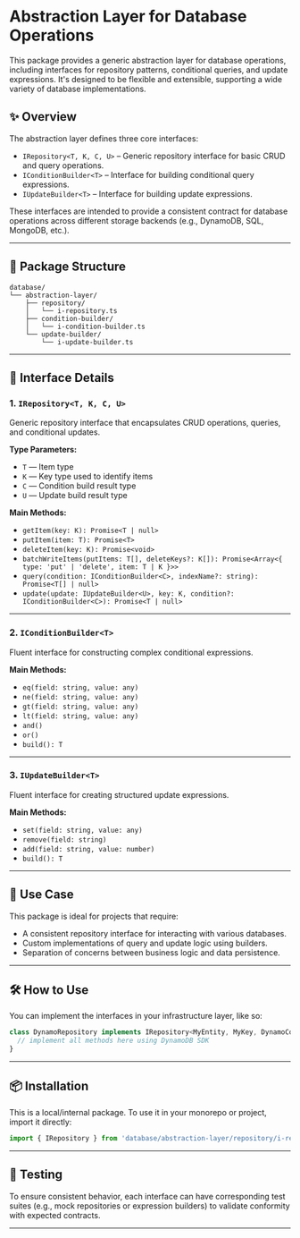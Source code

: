 # Abstraction Layer for Database Operations

This package provides a generic abstraction layer for database operations, including interfaces for repository patterns, conditional queries, and update expressions. It's designed to be flexible and extensible, supporting a wide variety of database implementations.

## ✨ Overview

The abstraction layer defines three core interfaces:

- `IRepository<T, K, C, U>` – Generic repository interface for basic CRUD and query operations.
- `IConditionBuilder<T>` – Interface for building conditional query expressions.
- `IUpdateBuilder<T>` – Interface for building update expressions.

These interfaces are intended to provide a consistent contract for database operations across different storage backends (e.g., DynamoDB, SQL, MongoDB, etc.).

---

## 📁 Package Structure

```
database/
└── abstraction-layer/
    ├── repository/
    │   └── i-repository.ts
    ├── condition-builder/
    │   └── i-condition-builder.ts
    └── update-builder/
        └── i-update-builder.ts
```

---

## 📘 Interface Details

### 1. `IRepository<T, K, C, U>`

Generic repository interface that encapsulates CRUD operations, queries, and conditional updates.

**Type Parameters:**
- `T` — Item type
- `K` — Key type used to identify items
- `C` — Condition build result type
- `U` — Update build result type

**Main Methods:**
- `getItem(key: K): Promise<T | null>`
- `putItem(item: T): Promise<T>`
- `deleteItem(key: K): Promise<void>`
- `batchWriteItems(putItems: T[], deleteKeys?: K[]): Promise<Array<{ type: 'put' | 'delete', item: T | K }>>`
- `query(condition: IConditionBuilder<C>, indexName?: string): Promise<T[] | null>`
- `update(update: IUpdateBuilder<U>, key: K, condition?: IConditionBuilder<C>): Promise<T | null>`

---

### 2. `IConditionBuilder<T>`

Fluent interface for constructing complex conditional expressions.

**Main Methods:**
- `eq(field: string, value: any)`
- `ne(field: string, value: any)`
- `gt(field: string, value: any)`
- `lt(field: string, value: any)`
- `and()`
- `or()`
- `build(): T`

---

### 3. `IUpdateBuilder<T>`

Fluent interface for creating structured update expressions.

**Main Methods:**
- `set(field: string, value: any)`
- `remove(field: string)`
- `add(field: string, value: number)`
- `build(): T`

---

## 🚀 Use Case

This package is ideal for projects that require:
- A consistent repository interface for interacting with various databases.
- Custom implementations of query and update logic using builders.
- Separation of concerns between business logic and data persistence.

---

## 🛠️ How to Use

You can implement the interfaces in your infrastructure layer, like so:

```ts
class DynamoRepository implements IRepository<MyEntity, MyKey, DynamoConditionResult, DynamoUpdateResult> {
  // implement all methods here using DynamoDB SDK
}
```

---

## 📦 Installation

This is a local/internal package. To use it in your monorepo or project, import it directly:

```ts
import { IRepository } from 'database/abstraction-layer/repository/i-repository';
```

---

## 🧪 Testing

To ensure consistent behavior, each interface can have corresponding test suites (e.g., mock repositories or expression builders) to validate conformity with expected contracts.

---